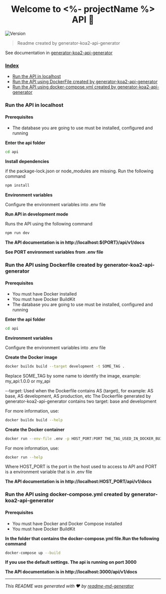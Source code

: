 <h1 align="center">Welcome to <%- projectName %> API 👋</h1>
<p>
  <img alt="Version" src="https://img.shields.io/badge/version-0.1.0-blue.svg?cacheSeconds=2592000" />
</p>

> Readme created by generator-koa2-api-generator

See documentation in [generator-koa2-api-generator](https://github.com/cristopher1/generator-koa2-api-generator/tree/main)

### [Index](#index)

- [Run the API in localhost](#localhost)
- [Run the API using DockerFile created by generator-koa2-api-generator](#docker-support)
- [Run the API using docker-compose.yml created by generator-koa2-api-generator](#docker-compose-support)

### <a id="localhost"></a> Run the API in localhost

#### Prerequisites

- The database you are going to use must be installed, configured and running

**Enter the api folder**

```sh
cd api
```

**Install dependencies**

if the package-lock.json or node_modules are missing. Run the following command

```sh
npm install
```

**Environment variables**

Configure the environment variables into .env file

**Run API in development mode**

Runs the API using the following command

```sh
npm run dev
```

**The API documentation is in http://localhost:${PORT}/api/v1/docs**

**See PORT environment variables from .env file**

### <a id="docker-support"></a> Run the API using Dockerfile created by generator-koa2-api-generator

#### Prerequisites

- You must have Docker installed
- <a ref="https://docs.docker.com/build/buildkit/">You must have Docker BuildKit</a>
- The database you are going to use must be installed, configured and running

**Enter the api folder**

```sh
cd api
```

**Environment variables**

Configure the environment variables into .env file

**Create the Docker image**

```sh
docker buildx build --target development -t SOME_TAG .
```

Replace SOME_TAG by some name to identify the image, example: my_api:1.0.0 or my_api

--target: Used when the Dockerfile contains AS (target), for example: AS base, AS development, AS production, etc
The Dockerfile generated by generator-koa2-api-generator contains two target: base and development

For more information, use:

```sh
docker buildx build --help
```

**Create the Docker container**

```sh
docker run --env-file .env -p HOST_PORT:PORT THE_TAG_USED_IN_DOCKER_BUILD
```

For more information, use:

```sh
docker run --help
```

Where HOST_PORT is the port in the host used to access to API and PORT is a environment variable that is in .env file

**The API documentation is in http://localhost:HOST_PORT/api/v1/docs**

### <a id="docker-compose-support"></a> Run the API using docker-compose.yml created by generator-koa2-api-generator

#### Prerequisites

- You must have Docker and Docker Compose installed
- <a ref="https://docs.docker.com/build/buildkit/">You must have Docker BuildKit</a>

**In the folder that contains the docker-compose.yml file.Run the following command**

```sh
docker-compose up --build
```

**If you use the default settings. The api is running on port 3000**

**The API documentation is in http://localhost:3000/api/v1/docs**

---

_This README was generated with ❤️ by [readme-md-generator](https://github.com/kefranabg/readme-md-generator)_
